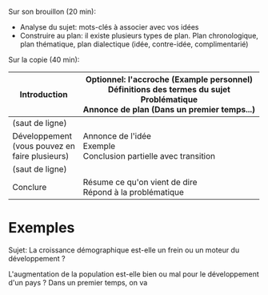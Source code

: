 Sur son brouillon (20 min):
- Analyse du sujet: mots-clés à associer avec vos idées
- Construire au plan: il existe plusieurs types de plan. Plan chronologique, plan thématique, plan dialectique (idée, contre-idée, complimentarié)

Sur la copie (40 min):

| Introduction                                         | Optionnel: l'accroche (Example personnel)<br>Définitions des termes du sujet<br>Problématique<br>Annonce de plan (Dans un premier temps...) |
| ---------------------------------------------------- | ------------------------------------------------------------------------------------------------------------------------------------------- |
| (saut de ligne)                                      |                                                                                                                                             |
| Développement<br>(vous pouvez en<br>faire plusieurs) | Annonce de l'idée<br>Exemple<br>Conclusion partielle avec transition                                                                        |
| (saut de ligne)                                      |                                                                                                                                             |
| Conclure                                             | Résume ce qu'on vient de dire<br>Répond à la problématique                                                                                  |
# Exemples

Sujet: La croissance démographique est-elle un frein ou un moteur du développement ?

L'augmentation de la population est-elle bien ou mal pour le développement d'un pays ? Dans un premier temps, on va 